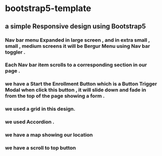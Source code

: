 # bootstrap5-template
## a simple Responsive design using Bootstrap5
### Nav bar menu Expanded in large screen , and in extra small , small , medium screens it will be Bergur Menu using Nav bar toggler . 
### Each Nav bar item scrolls to a corresponding section in our page .
### we have a Start the Enrollment Button which is a Button Trigger Modal when click this button , it will slide down and fade in from the top of the page showing a form .
### we used a grid in this design.
### we used Accordion .
### we have a map showing our location 
### we have a scroll to top button 
